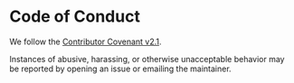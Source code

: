 # Code of Conduct

We follow the [Contributor Covenant v2.1](https://www.contributor-covenant.org/version/2/1/code_of_conduct/).

Instances of abusive, harassing, or otherwise unacceptable behavior may be reported by opening an issue or emailing the maintainer.
